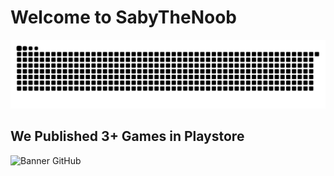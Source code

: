 # Welcome to SabyTheNoob
![Snake animation Contribution Graph](https://raw.githubusercontent.com/Anmol-Baranwal/Anmol-Baranwal/output/github-contribution-grid-snake-dark.svg)

## We Published 3+ Games in Playstore
![Banner GitHub](https://github.com/SabyTheNoob/SabyTheNoob/blob/main/Playstore_Banner.jpg)



